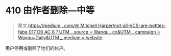 # 410 由作者删除—中等

> 原文:[https://medium . com/@ Mitchell Harper/not-all-VCS-are-bottles-fabe 017 D6 AC 8？UTM _ source = Wanqu . co&UTM _ campaign = Wanqu+Daily&UTM _ medium = website](https://medium.com/@mitchellharper/not-all-vcs-are-assholes-fabe017d6ac8?utm_source=wanqu.co&utm_campaign=Wanqu+Daily&utm_medium=website)

用户停用或删除了他们的帐户。